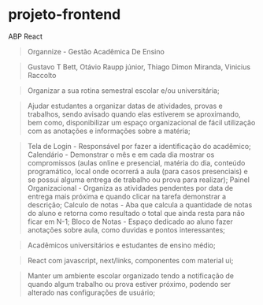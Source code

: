 ﻿# projeto-frontend
ABP React

> Organnize - Gestão Acadêmica De Ensino

> Gustavo T Bett, Otávio Raupp júnior, Thiago Dimon Miranda, Vinicius Raccolto

> Organizar a sua rotina semestral escolar e/ou universitária;

> Ajudar estudantes a organizar datas de atividades, provas e trabalhos, sendo avisado quando elas estiverem se aproximando, bem como, disponibilizar um espaço organizacional de fácil utilização com as anotações e informações sobre a matéria;

> Tela de Login - Responsável por fazer a identificação do acadêmico; Calendário - Demonstrar o mês e em cada dia mostrar os compromissos (aulas online e presencial, matéria do dia, conteúdo programático, local onde ocorrerá a aula (para casos presenciais) e se possui alguma entrega de trabalho ou prova para realizar); Painel Organizacional - Organiza as atividades pendentes por data de entrega mais próxima e quando clicar na tarefa demonstrar a descrição; Calculo de notas - Aba que calcula a quantidade de notas do aluno e retorna como resultado o total que ainda resta para não ficar em N-1; Bloco de Notas - Espaço dedicado ao aluno fazer anotações sobre aula, como duvidas e pontos interessantes; 

> Acadêmicos universitários e estudantes de ensino médio;

> React com javascript, next/links, componentes com material ui;

> Manter um ambiente escolar organizado tendo a notificação de quando algum trabalho ou prova estiver próximo, podendo ser alterado nas configurações de usuário;
